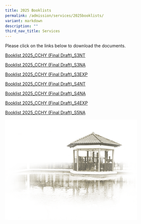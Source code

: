 ```yaml
---
title: 2025 Booklists
permalink: /admission/services/2025booklists/
variant: markdown
description: ""
third_nav_title: Services
---
```

Please click on the links below to download the documents.

[Booklist 2025_CCHY (Final Draft)_S3NT](/files/Admission/Services/Booklist/Booklist_2025_CCHY__Final_Draft__S3NT.pdf)

[Booklist 2025_CCHY (Final Draft)_S3NA](/files/Admission/Services/Booklist/Booklist_2025_CCHY__Final_Draft__S3NA.pdf)

[Booklist 2025_CCHY (Final Draft)_S3EXP](/files/Admission/Services/Booklist/Booklist_2025_CCHY__Final_Draft__S3E.pdf)

[Booklist 2025_CCHY (Final Draft)_S4NT](/files/Admission/Services/Booklist/Booklist_2025_CCHY__Final_Draft__S4NT.pdf)

[Booklist 2025_CCHY (Final Draft)_S4NA](/files/Admission/Services/Booklist/Booklist_2025_CCHY__Final_Draft__S4NA.pdf)

[Booklist 2025_CCHY (Final Draft)_S4EXP](/files/Admission/Services/Booklist/Booklist_2025_CCHY__Final_Draft__S4E.pdf)

[Booklist 2025_CCHY (Final Draft)_S5NA](/files/Admission/Services/Booklist/Booklist_2025_CCHY__Final_Draft__S5NA.pdf)


![](https://raw.githubusercontent.com/isomerpages/moe-chungchenghighyis/staging/images/pavilion.png)